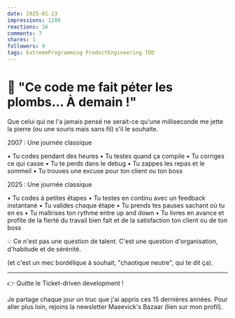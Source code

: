 ```yaml
---
date: 2025-01-23
impressions: 1209
reactions: 16
comments: 7
shares: 1
followers: 9
tags: ExtremeProgramming ProductEngineering TDD
---
```


# 😤 "Ce code me fait péter les plombs... À demain !"

Que celui qui ne l'a jamais pensé ne serait-ce qu'une milliseconde me jette la pierre (ou une souris mais sans fil) s'il le souhaite.

2007 : Une journée classique

• Tu codes pendant des heures
• Tu testes quand ça compile
• Tu corriges ce qui casse
• Tu te perds dans le debug
• Tu zappes les repas et le sommeil
• Tu trouves une excuse pour ton client ou ton boss

2025 : Une journée classique

• Tu codes à petites étapes
• Tu testes en continu avec un feedback instantané
• Tu valides chaque étape
• Tu prends tes pauses sachant où tu en es
• Tu maîtrises ton rythme entre up and down
• Tu livres en avance et profite de la fierté du travail bien fait et de la satisfaction ton client ou de ton boss

💡 Ce n'est pas une question de talent. C'est une question d'organisation, d'habitude et de sérénité.

(et c'est un mec bordélique à souhait, "chaotique neutre", qui te dit ça).

---

👉 Quitte le Ticket-driven development !

Je partage chaque jour un truc que j'ai appris ces 15 dernières années.
Pour aller plus loin, rejoins la newsletter Maeevick's Bazaar (lien sur mon profil).
